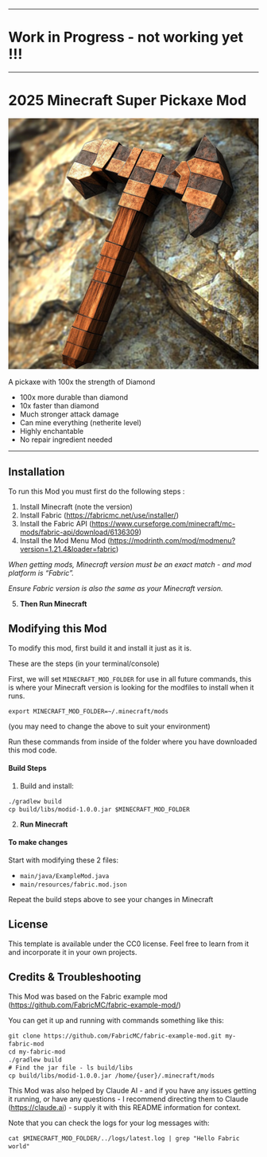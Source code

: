 ----

# Work in Progress - not working yet !!!

----

# 2025 Minecraft Super Pickaxe Mod

<img src="src/main/resources/assets/modid/icon.png" />

A pickaxe with 100x the strength of Diamond

* 100x more durable than diamond
* 10x faster than diamond
* Much stronger attack damage
* Can mine everything (netherite level)
* Highly enchantable
* No repair ingredient needed

----

## Installation

To run this Mod you must first do the following steps :

1. Install Minecraft (note the version) 
2. Install Fabric (https://fabricmc.net/use/installer/)
3. Install the Fabric API (https://www.curseforge.com/minecraft/mc-mods/fabric-api/download/6136309)
4. Install the Mod Menu Mod (https://modrinth.com/mod/modmenu?version=1.21.4&loader=fabric)

*When getting mods, Minecraft version must be an exact match - and mod platform is “Fabric”.*

*Ensure Fabric version is also the same as your Minecraft version.*

5. **Then Run Minecraft**


## Modifying this Mod

To modify this mod, first build it and install it just as it is.

These are the steps (in your terminal/console)

First, we will set `MINECRAFT_MOD_FOLDER` for use in all future commands, this is where your Minecraft version is looking for the modfiles to install when it runs.

```
export MINECRAFT_MOD_FOLDER=~/.minecraft/mods
```

(you may need to change the above to suit your environment)

Run these commands from inside of the folder where you have downloaded this mod code.

#### Build Steps

1. Build and install:

```
./gradlew build
cp build/libs/modid-1.0.0.jar $MINECRAFT_MOD_FOLDER
```

2. **Run Minecraft**

#### To make changes

Start with modifying these 2 files:
* `main/java/ExampleMod.java`
* `main/resources/fabric.mod.json`

Repeat the build steps above to see your changes in Minecraft


## License

This template is available under the CC0 license. 
Feel free to learn from it and incorporate it in your own projects.


## Credits & Troubleshooting

This Mod was based on the Fabric example mod (https://github.com/FabricMC/fabric-example-mod/)

You can get it up and running with commands something like this:

```
git clone https://github.com/FabricMC/fabric-example-mod.git my-fabric-mod
cd my-fabric-mod
./gradlew build
# Find the jar file - ls build/libs
cp build/libs/modid-1.0.0.jar /home/{user}/.minecraft/mods
```

This Mod was also helped by Claude AI - and if you have any issues getting it running, or have any questions - I recommend directing them to Claude (https://claude.ai) - supply it with this README information for context.

Note that you can check the logs for your log messages with:

```
cat $MINECRAFT_MOD_FOLDER/../logs/latest.log | grep "Hello Fabric world"
```
